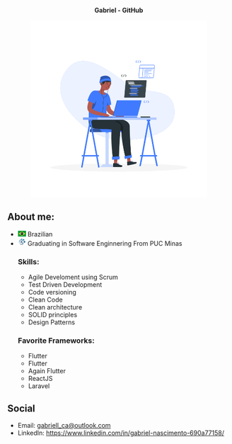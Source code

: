 <p align="center"><b> Gabriel - GitHub</b></p>
<p align="center">
 <img width="400px" src="https://github.com/gncgabriel/gncgabriel/blob/main/Images/DevImage.png?raw=true"/>
</p>

## About me:
* <img width="18px" src="https://github.com/gncgabriel/gncgabriel/blob/main/Images/BrasilFlag.png?raw=true" /> Brazilian
* <img width="18px" src="https://github.com/gncgabriel/gncgabriel/blob/main/Images/ESLogo.png?raw=true" />  Graduating in Software Enginnering From PUC Minas
  ### Skills:
  * Agile Develoment using Scrum 
  * Test Driven Development
  * Code versioning
  * Clean Code
  * Clean architecture
  * SOLID principles
  * Design Patterns
  ### Favorite Frameworks:
  * Flutter
  * Flutter
  * Again Flutter
  * ReactJS
  * Laravel
## Social
* Email: gabriell_ca@outlook.com
* LinkedIn: https://www.linkedin.com/in/gabriel-nascimento-690a77158/
